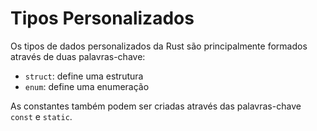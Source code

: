 # Tipos Personalizados

Os tipos de dados personalizados da Rust são principalmente formados através de duas palavras-chave:

* `struct`: define uma estrutura
* `enum`: define uma enumeração

As constantes também podem ser criadas através das palavras-chave `const` e `static`.